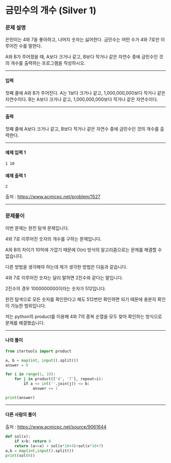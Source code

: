 # 금민수의 개수 (Silver 1)

### 문제 설명

은민이는 4와 7을 좋아하고, 나머지 숫자는 싫어한다. 금민수는 어떤 수가 4와 7로만 이루어진 수를 말한다.

A와 B가 주어졌을 때, A보다 크거나 같고, B보다 작거나 같은 자연수 중에 금민수인 것의 개수를 출력하는 프로그램을 작성하시오.

---

#### 입력

첫째 줄에 A와 B가 주어진다. A는 1보다 크거나 같고, 1,000,000,000보다 작거나 같은 자연수이다. B는 A보다 크거나 같고, 1,000,000,000보다 작거나 같은 자연수이다.

---

#### 출력

첫째 줄에 A보다 크거나 같고, B보다 작거나 같은 자연수 중에 금민수인 것의 개수를 출력한다.

---
#### 예제 입력 1

~~~
1 10
~~~

#### 예제 출력 1

~~~
2
~~~

출처 : https://www.acmicpc.net/problem/1527

---

### 문제풀이

이번 문제는 완전 탐색 문제입니다.   

4와 7로 이루어진 숫자의 개수를 구하는 문제입니다.

A와 B의 차이가 10억에 가깝기 때문에 O(n) 방식의 알고리즘으로는 문제를 해결할 수 없습니다.

다른 방법을 생각해야 하는데 제가 생각한 방법은 다음과 같습니다.

4와 7로 이루어진 숫자는 달리 말하면 2진수와 같다는 말입니다.

2진수의 경우 1000000000이라는 숫자가 512입니다.

완전 탐색으로 모든 숫자를 확인한다고 해도 512번만 확인하면 되기 때문에 충분히 확인이 가능한 범위입니다.

저는 python의 product를 이용해 4와 7의 중복 순열을 모두 찾아 확인하는 방식으로 문제를 해결했습니다.

---

#### 나의 풀이

~~~python
from itertools import product

a, b = map(int, input().split())
answer = 0

for i in range(1, 10):
    for j in product(['4', '7'], repeat=i):
        if a <= int(''.join(j)) <= b:
            answer += 1

print(answer)
~~~

---

#### 다른 사람의 풀이

출처 : https://www.acmicpc.net/source/9061644

~~~python
def sol(x):
	if x>b: return 0
	return (a<=x) + sol(x*10+4)+sol(x*10+7)
a,b = map(int,input().split())
print(sol(0))
~~~
